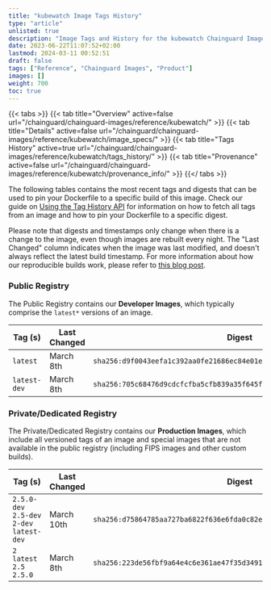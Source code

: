 ```yaml
---
title: "kubewatch Image Tags History"
type: "article"
unlisted: true
description: "Image Tags and History for the kubewatch Chainguard Image"
date: 2023-06-22T11:07:52+02:00
lastmod: 2024-03-11 00:52:51
draft: false
tags: ["Reference", "Chainguard Images", "Product"]
images: []
weight: 700
toc: true
---
```


{{< tabs >}}
{{< tab title="Overview" active=false url="/chainguard/chainguard-images/reference/kubewatch/" >}}
{{< tab title="Details" active=false url="/chainguard/chainguard-images/reference/kubewatch/image_specs/" >}}
{{< tab title="Tags History" active=true url="/chainguard/chainguard-images/reference/kubewatch/tags_history/" >}}
{{< tab title="Provenance" active=false url="/chainguard/chainguard-images/reference/kubewatch/provenance_info/" >}}
{{</ tabs >}}

The following tables contains the most recent tags and digests that can be used to pin your Dockerfile to a specific build of this image. Check our guide on [Using the Tag History API](/chainguard/chainguard-images/using-the-tag-history-api/) for information on how to fetch all tags from an image and how to pin your Dockerfile to a specific digest.

Please note that digests and timestamps only change when there is a change to the image, even though images are rebuilt every night. The "Last Changed" column indicates when the image was last modified, and doesn't always reflect the latest build timestamp. For more information about how our reproducible builds work, please refer to [this blog post](https://www.chainguard.dev/unchained/reproducing-chainguards-reproducible-image-builds).

### Public Registry
The Public Registry contains our **Developer Images**, which typically comprise the `latest*` versions of an image.

| Tag (s)       | Last Changed | Digest                                                                    |
|---------------|--------------|---------------------------------------------------------------------------|
|  `latest`     | March 8th    | `sha256:d9f0043eefa1c392aa0fe21686ec84e01e99064850fc24337a4dd2f200f77e05` |
|  `latest-dev` | March 8th    | `sha256:705c68476d9cdcfcfba5cfb839a35f645f197448289dc3a245c9d66b1da949b1` |


### Private/Dedicated Registry
The Private/Dedicated Registry contains our **Production Images**, which include all versioned tags of an image and special images that are not available in the public registry (including FIPS images and other custom builds).

| Tag (s)                                     | Last Changed | Digest                                                                    |
|---------------------------------------------|--------------|---------------------------------------------------------------------------|
|  `2.5.0-dev` `2.5-dev` `2-dev` `latest-dev` | March 10th   | `sha256:d75864785aa727ba6822f636e6fda0c82e4e995c3cfb64bf156c31e82b70dcd2` |
|  `2` `latest` `2.5` `2.5.0`                 | March 8th    | `sha256:223de56fbf9a64e4c6e361ae47f35d3491f7f4bf8aabee2f178a1e6b7192e7df` |

